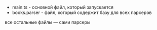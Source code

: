 - main.ts - основной файл, который запускается
- books.parser - файл, который содержит базу для всех парсеров

все остальные файлы — сами парсеры
